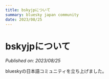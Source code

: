 ```yaml
---
title: bskyjpについて
summary: bluesky japan community
date: 2023/08/25
---
```


# bskyjpについて
*Published on: 2023/08/25*

blueskyの日本語コミュニティを立ち上げました。
